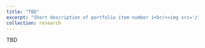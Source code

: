 ```yaml
---
title: "TBD"
excerpt: "Short description of portfolio item number 1<br/><img src='/images/500x300.png'>"
collection: research
---
```


TBD
